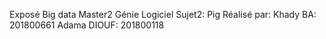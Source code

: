 Exposé Big data Master2 Génie Logiciel
Sujet2: Pig
Réalisé par:
Khady BA: 201800661
Adama DIOUF: 201800118
